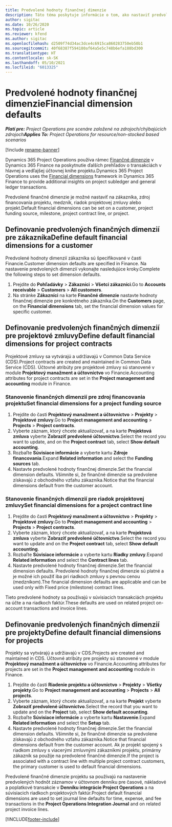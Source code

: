 ```yaml
---
title: Predvolené hodnoty finančnej dimenzie
description: Táto téma poskytuje informácie o tom, ako nastaviť predvolené hodnoty finančnej dimenzie.
author: sigitac
ms.date: 10/26/2020
ms.topic: article
ms.reviewer: kfend
ms.author: sigitac
ms.openlocfilehash: d2509f74d34ac3dce4c6915ca860283750eb50b1
ms.sourcegitcommit: 40f68387f594180af64a5e5c748b6efa188bd300
ms.translationtype: HT
ms.contentlocale: sk-SK
ms.lasthandoff: 05/10/2021
ms.locfileid: "6013325"
---
```

# <a name="financial-dimension-defaults"></a><span data-ttu-id="55d76-103">Predvolené hodnoty finančnej dimenzie</span><span class="sxs-lookup"><span data-stu-id="55d76-103">Financial dimension defaults</span></span>

<span data-ttu-id="55d76-104">_**Platí pre:** Project Operations pre scenáre založené na zdrojoch/chýbajúcich zdrojoch_</span><span class="sxs-lookup"><span data-stu-id="55d76-104">_**Applies To:** Project Operations for resource/non-stocked based scenarios_</span></span>

[!include [rename-banner](~/includes/cc-data-platform-banner.md)]

<span data-ttu-id="55d76-105">Dynamics 365 Project Operations používa rámec [Finančné dimenzie](/dynamics365/finance/general-ledger/financial-dimensions) v Dynamics 365 Finance na poskytnutie ďalších prehľadov o transakciách v hlavnej a vedľajšej účtovnej knihe projektu.</span><span class="sxs-lookup"><span data-stu-id="55d76-105">Dynamics 365 Project Operations uses the [Financial dimensions](/dynamics365/finance/general-ledger/financial-dimensions) framework in Dynamics 365 Finance to provide additional insights on project subledger and general ledger transactions.</span></span>

<span data-ttu-id="55d76-106">Predvolené finančné dimenzie je možné nastaviť na zákazníka, zdroj financovania projektu, medzník, riadok projektovej zmluvy alebo projekt.</span><span class="sxs-lookup"><span data-stu-id="55d76-106">Default financial dimensions can be set on a customer, project funding source, milestone, project contract line, or project.</span></span>

## <a name="define-default-financial-dimensions-for-a-customer"></a><span data-ttu-id="55d76-107">Definovanie predvolených finančných dimenzií pre zákazníka</span><span class="sxs-lookup"><span data-stu-id="55d76-107">Define default financial dimensions for a customer</span></span>

<span data-ttu-id="55d76-108">Predvolené hodnoty dimenzií zákazníka sú špecifikované v časti Financie.</span><span class="sxs-lookup"><span data-stu-id="55d76-108">Customer dimension defaults are specified in Finance.</span></span> <span data-ttu-id="55d76-109">Na nastavenie predvolených dimenzií vykonajte nasledujúce kroky.</span><span class="sxs-lookup"><span data-stu-id="55d76-109">Complete the following steps to set dimension defaults.</span></span>

1. <span data-ttu-id="55d76-110">Prejdite do **Pohľadávky** > **Zákazníci** > **Všetci zákazníci**.</span><span class="sxs-lookup"><span data-stu-id="55d76-110">Go to **Accounts receivable** > **Customers** > **All customers**.</span></span>
2. <span data-ttu-id="55d76-111">Na stránke **Zákazníci** na karte **Finančné dimenzie** nastavte hodnoty finančnej dimenzie pre konkrétneho zákazníka.</span><span class="sxs-lookup"><span data-stu-id="55d76-111">On the **Customers** page, on the **Financial dimensions** tab, set the financial dimension values for specific customer.</span></span>

## <a name="define-default-financial-dimensions-for-project-contracts"></a><span data-ttu-id="55d76-112">Definovanie predvolených finančných dimenzií pre projektové zmluvy</span><span class="sxs-lookup"><span data-stu-id="55d76-112">Define default financial dimensions for project contracts</span></span>

<span data-ttu-id="55d76-113">Projektové zmluvy sa vytvárajú a udržiavajú v Common Data Service (CDS).</span><span class="sxs-lookup"><span data-stu-id="55d76-113">Project contracts are created and maintained in Common Data Service (CDS).</span></span> <span data-ttu-id="55d76-114">Účtovné atribúty pre projektové zmluvy sú stanovené v module **Projektový manažment a účtovníctvo** vo Financie.</span><span class="sxs-lookup"><span data-stu-id="55d76-114">Accounting attributes for project contracts are set in the **Project management and accounting** module in Finance.</span></span>

### <a name="set-financial-dimensions-for-a-project-funding-source"></a><span data-ttu-id="55d76-115">Stanovenie finančných dimenzií pre zdroj financovania projektu</span><span class="sxs-lookup"><span data-stu-id="55d76-115">Set financial dimensions for a project funding source</span></span>

1. <span data-ttu-id="55d76-116">Prejdite do časti **Projektový manažment a účtovníctvo** > **Projekty** > **Projektové zmluvy**.</span><span class="sxs-lookup"><span data-stu-id="55d76-116">Go to **Project management and accounting** > **Projects** > **Project contracts**.</span></span>
2. <span data-ttu-id="55d76-117">Vyberte záznam, ktorý chcete aktualizovať, a na karte **Projektová zmluva** vyberte **Zobraziť predvolené účtovníctvo**.</span><span class="sxs-lookup"><span data-stu-id="55d76-117">Select the record you want to update, and on the **Project contract** tab, select **Show default accounting**.</span></span>
3. <span data-ttu-id="55d76-118">Rozbaľte **Súvisiace informácie** a vyberte kartu **Zdroje financovania**.</span><span class="sxs-lookup"><span data-stu-id="55d76-118">Expand **Related information** and select the **Funding sources** tab.</span></span>
4. <span data-ttu-id="55d76-119">Nastavte predvolené hodnoty finančnej dimenzie.</span><span class="sxs-lookup"><span data-stu-id="55d76-119">Set the financial dimension defaults.</span></span> <span data-ttu-id="55d76-120">Všimnite si, že finančné dimenzie sa predvolene získavajú z obchodného vzťahu zákazníka.</span><span class="sxs-lookup"><span data-stu-id="55d76-120">Notice that the financial dimensions default from the customer account.</span></span>

### <a name="set-financial-dimensions-for-a-project-contract-line"></a><span data-ttu-id="55d76-121">Stanovenie finančných dimenzií pre riadok projektovej zmluvy</span><span class="sxs-lookup"><span data-stu-id="55d76-121">Set financial dimensions for a project contract line</span></span>

1. <span data-ttu-id="55d76-122">Prejdite do časti **Projektový manažment a účtovníctvo** > **Projekty** > **Projektové zmluvy**.</span><span class="sxs-lookup"><span data-stu-id="55d76-122">Go to **Project management and accounting** > **Projects** > **Project contracts**.</span></span>
2. <span data-ttu-id="55d76-123">Vyberte záznam, ktorý chcete aktualizovať, a na karte **Projektová zmluva** vyberte **Zobraziť predvolené účtovníctvo**.</span><span class="sxs-lookup"><span data-stu-id="55d76-123">Select the record you want to update and on the **Project contract** tab, select **Show default accounting**.</span></span>
3. <span data-ttu-id="55d76-124">Rozbaľte **Súvisiace informácie** a vyberte kartu **Riadky zmluvy**.</span><span class="sxs-lookup"><span data-stu-id="55d76-124">Expand **Related information** and select the **Contract lines** tab.</span></span>
4. <span data-ttu-id="55d76-125">Nastavte predvolené hodnoty finančnej dimenzie.</span><span class="sxs-lookup"><span data-stu-id="55d76-125">Set the financial dimension defaults.</span></span> <span data-ttu-id="55d76-126">Predvolené hodnoty finančnej dimenzie sú platné a je možné ich použiť iba pri riadkoch zmluvy s pevnou cenou (medzníkom).</span><span class="sxs-lookup"><span data-stu-id="55d76-126">The financial dimension defaults are applicable and can be used only with Fixed price (milestone) contract lines.</span></span>

<span data-ttu-id="55d76-127">Tieto predvolené hodnoty sa používajú v súvisiacich transakciách projektu na účte a na riadkoch faktúr.</span><span class="sxs-lookup"><span data-stu-id="55d76-127">These defaults are used on related project on-account transactions and invoice lines.</span></span>

## <a name="define-default-financial-dimensions-for-projects"></a><span data-ttu-id="55d76-128">Definovanie predvolených finančných dimenzií pre projekty</span><span class="sxs-lookup"><span data-stu-id="55d76-128">Define default financial dimensions for projects</span></span>

<span data-ttu-id="55d76-129">Projekty sa vytvárajú a udržiavajú v CDS.</span><span class="sxs-lookup"><span data-stu-id="55d76-129">Projects are created and maintained in CDS.</span></span> <span data-ttu-id="55d76-130">Účtovné atribúty pre projekty sú stanovené v module **Projektový manažment a účtovníctvo** vo Financie.</span><span class="sxs-lookup"><span data-stu-id="55d76-130">Accounting attributes for projects are set in the **Project management and accounting** module in Finance.</span></span>

1. <span data-ttu-id="55d76-131">Prejdite do časti **Riadenie projektu a účtovníctvo** > **Projekty** > **Všetky projekty**.</span><span class="sxs-lookup"><span data-stu-id="55d76-131">Go to **Project management and accounting** > **Projects** > **All projects**.</span></span>
2. <span data-ttu-id="55d76-132">Vyberte záznam, ktorý chcete aktualizovať, a na karte **Projekt** vyberte **Zobraziť predvolené účtovníctvo**.</span><span class="sxs-lookup"><span data-stu-id="55d76-132">Select the record that you want to update and on the **Project** tab, select **Show default accounting**.</span></span>
3. <span data-ttu-id="55d76-133">Rozbaľte **Súvisiace informácie** a vyberte kartu **Nastavenie**.</span><span class="sxs-lookup"><span data-stu-id="55d76-133">Expand **Related information** and select the **Setup** tab.</span></span>
4. <span data-ttu-id="55d76-134">Nastavte predvolené hodnoty finančnej dimenzie.</span><span class="sxs-lookup"><span data-stu-id="55d76-134">Set the financial dimension defaults.</span></span> <span data-ttu-id="55d76-135">Všimnite si, že finančné dimenzie sa predvolene získavajú z obchodného vzťahu zákazníka.</span><span class="sxs-lookup"><span data-stu-id="55d76-135">Notice that financial dimensions default from the customer account.</span></span> <span data-ttu-id="55d76-136">Ak je projekt spojený s riadkom zmluvy s viacerými zmluvnými zákazníkmi projektu, primárny zákazník sa použije na predvolené finančné dimenzie.</span><span class="sxs-lookup"><span data-stu-id="55d76-136">If the project is associated with a contract line with multiple project contract customers, the primary customer is used to default financial dimensions.</span></span>

<span data-ttu-id="55d76-137">Predvolené finančné dimenzie projektu sa používajú na nastavenie predvolených hodnôt záznamov v účtovnom denníku pre časové, nákladové a poplatkové transakcie v **Denníku integrácie Project Operations** a na súvisiacich riadkoch projektových faktúr.</span><span class="sxs-lookup"><span data-stu-id="55d76-137">Project default financial dimensions are used to set journal line defaults for time, expense, and fee transactions in the **Project Operations Integration Journal** and on related project invoice lines.</span></span>


[!INCLUDE[footer-include](../includes/footer-banner.md)]
